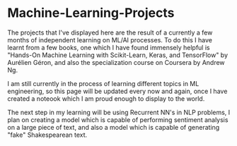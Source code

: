 # Machine-Learning-Projects
The projects that I've displayed here are the result of a currently a few months of independent learning on ML/AI processes. To do this I have learnt from a few books, one which I have found immensely helpful is "Hands-On Machine Learning with Scikit-Learn, Keras, and TensorFlow" by Aurélien Géron, and also the specialization course on Coursera by Andrew Ng.

I am still currently in the process of learning different topics in ML engineering, so this page will be updated every now and again, once I have created a noteook which I am proud enough to display to the world.

The next step in my learning will be using Recurrent NN's in NLP problems, I plan on creating a model which is capable of performing sentiment analysis on a large piece of text, and also a model which is capable of generating "fake" Shakespearean text.
